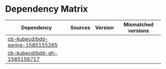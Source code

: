 # Dependency Matrix

Dependency | Sources | Version | Mismatched versions
---------- | ------- | ------- | -------------------
[cb-kubecd/bdd-spring-1585155265](https://github.com/cb-kubecd/bdd-spring-1585155265.git) |  | []() | 
[cb-kubecd/bdd-gh-1585156717](https://github.com/cb-kubecd/bdd-gh-1585156717.git) |  | []() | 
